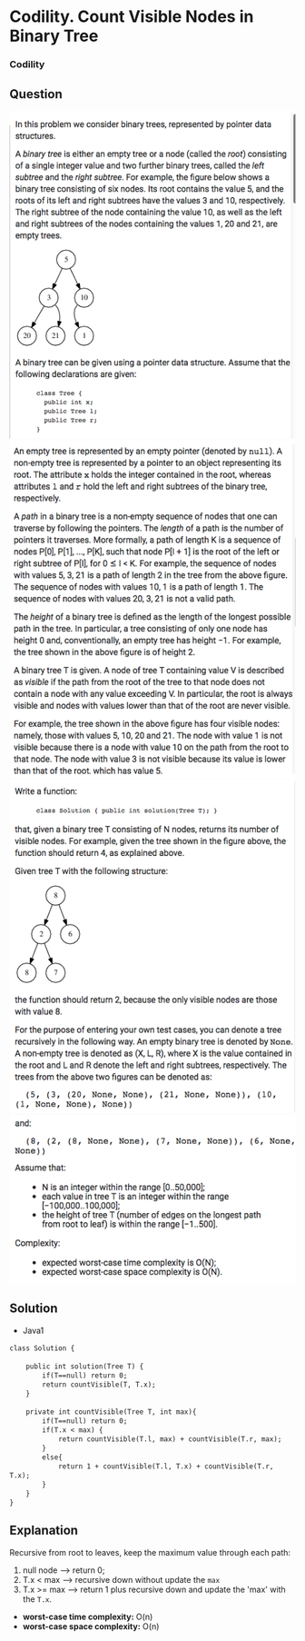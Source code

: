 # Codility. Count Visible Nodes in Binary Tree

### Codility

## Question

![Codility. Count Visible Nodes in  Binary Tree1](Images/CountVisibleNodesInBT1.tiff)
![Codility. Count Visible Nodes in  Binary Tree2](Images/CountVisibleNodesInBT2.tiff)
![Codility. Count Visible Nodes in  Binary Tree3](Images/CountVisibleNodesInBT3.tiff)
![Codility. Count Visible Nodes in  Binary Tree4](Images/CountVisibleNodesInBT4.tiff)

## Solution

* Java1
```
class Solution {

    public int solution(Tree T) {
        if(T==null) return 0;
        return countVisible(T, T.x);
    }

    private int countVisible(Tree T, int max){
        if(T==null) return 0;
        if(T.x < max) {
            return countVisible(T.l, max) + countVisible(T.r, max);
        }
        else{
            return 1 + countVisible(T.l, T.x) + countVisible(T.r, T.x);
        }
    }
}
```

## Explanation

Recursive from root to leaves, keep the maximum value through each path:

1. null node --> return 0;
2. T.x < max --> recursive down without update the `max`
3. T.x >= max --> return 1 plus recursive down and update the 'max' with the `T.x`.

* **worst-case time complexity:** O(n)
* **worst-case space complexity:** O(n)
